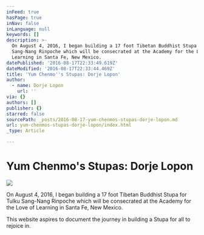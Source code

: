 ```yaml
---
inFeed: true
hasPage: true
inNav: false
inLanguage: null
keywords: []
description: >-
  On August 4, 2016, I began building a 17 foot Tibetan Buddhist Stupa for Tulku
  Sang-Nang Rinpoche which will be consecrated at the Academy for the Love of
  Learning in Santa Fe, New Mexico. 
datePublished: '2016-08-17T22:33:49.619Z'
dateModified: '2016-08-17T22:33:44.469Z'
title: 'Yum Chenmo''s Stupas: Dorje Lopon'
author:
  - name: Dorje Lopon
    url: ''
via: {}
authors: []
publisher: {}
starred: false
sourcePath: _posts/2016-08-17-yum-chenmos-stupas-dorje-lopon.md
url: yum-chenmos-stupas-dorje-lopon/index.html
_type: Article

---
```

# Yum Chenmo's Stupas: Dorje Lopon
![](https://the-grid-user-content.s3-us-west-2.amazonaws.com/5b506ad8-0540-44e2-8321-fd9cc927a115.jpg)

On August 4, 2016, I began building a 17 foot Tibetan Buddhist Stupa for Tulku Sang-Nang Rinpoche which will be consecrated at the Academy for the Love of Learning in Santa Fe, New Mexico. 

This website aspires to document the journey in building a Stupa for all to rejoice in.